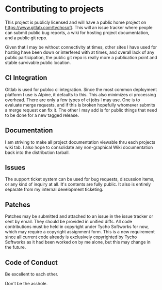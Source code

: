 # Contributing to projects

This project is publicly licensed and will have a public home project on
https://www.gitlab.com/tychosoft. This will an issue tracker where people can
submit public bug reports, a wiki for hosting project documentation, and a
public git repo.

Given that I may be without connectivity at times, other sites I have used for
hosting have been down or interfered with at times, and overall lack of any
public participation, the public git repo is really more a publication point
and stable survivable public location.

## CI Integration

Gitlab is used for publoc ci integration. Since the most common deployment
platform I use is Alpine, it defaults to this. This also minimizes ci
processing overhead. There are only a few types of ci jobs I may use. One is to
evaluate merge requests, and if this is broken hopefully whomever submits a
merge request can fix it. The other I may add is for public things that need to
be done for a new tagged release.

## Documentation

I am striving to make all project documentation viewable thru each projects
wiki tab. I also hope to consolidate any non-graphical Wiki documentation back
into the distribution tarball.

## Issues

The support ticket system can be used for bug requests, discussion items, or
any kind of inquiry at all. It's contents are fully public. It also is entirely
separate from my internal development ticketing.

## Patches

Patches may be submitted and attached to an issue in the issue tracker or sent
by email. They should be provided in unified diffs. All code contributions must
be held in copyright under Tycho Softworks for now, which may require a
copyright assignment form. This is a new requirement since all current code
already is exclusively copyrighted by Tycho Softworks as it had been worked on
by me alone, but this may change in the future.

## Code of Conduct

Be excellent to each other.

Don't be the asshole.

